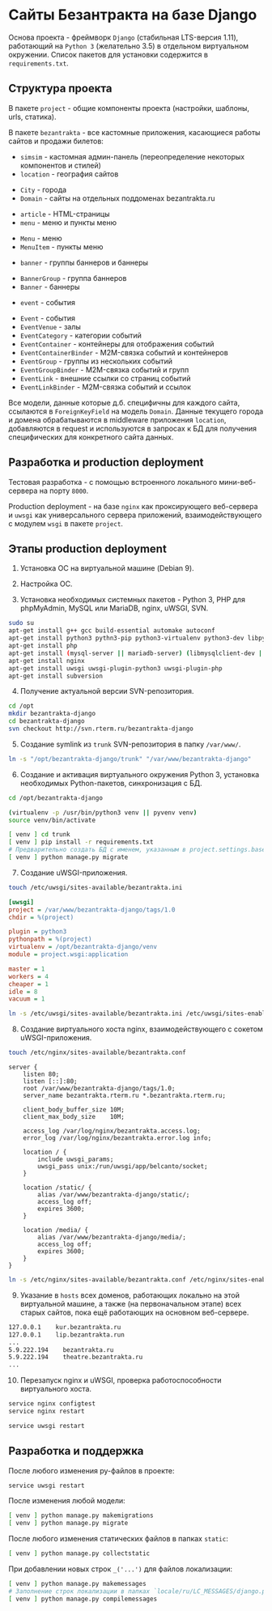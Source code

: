 # Сайты Безантракта на базе Django

Основа проекта - фреймворк `Django` (стабильная LTS-версия 1.11), работающий на `Python 3` (желательно 3.5) в отдельном виртуальном окружении. Список пакетов для установки содержится в `requirements.txt`.

## Структура проекта

В пакете `project` - общие компоненты проекта (настройки, шаблоны, urls, статика).

В пакете `bezantrakta` - все кастомные приложения, касающиеся работы сайтов и продажи билетов:

* `simsim` - кастомная админ-панель (переопределение некоторых компонентов и стилей)
* `location` - география сайтов
- `City` - города
- `Domain` - сайты на отдельных поддоменах bezantrakta.ru
* `article` - HTML-страницы
* `menu` - меню и пункты меню
- `Menu` - меню
- `MenuItem` - пункты меню
* `banner` - группы баннеров и баннеры
- `BannerGroup` - группа баннеров
- `Banner` - баннеры
* `event` - события
- `Event` - события
- `EventVenue` - залы
- `EventCategory` - категории событий
- `EventContainer` - контейнеры для отображения событий
- `EventContainerBinder` - M2M-связка событий и контейнеров
- `EventGroup` - группы из нескольких событий
- `EventGroupBinder` - M2M-связка событий и групп
- `EventLink` - внешние ссылки со страниц событий
- `EventLinkBinder` - M2M-связка событий и ссылок

Все модели, данные которые д.б. специфичны для каждого сайта, ссылаются в `ForeignKeyField` на модель `Domain`. Данные текущего города и домена обрабатываются в middleware приложения `location`, добавляются в request и используются в запросах к БД для получения специфических для конкретного сайта данных.

## Разработка и production deployment

Тестовая разработка - с помощью встроенного локального мини-веб-сервера на порту `8000`.

Production deployment - на базе `nginx` как проксирующего веб-сервера и `uwsgi` как универсального сервера приложений, взаимодействующего с модулем `wsgi` в пакете `project`.

## Этапы production deployment

1. Установка ОС на виртуальной машине (Debian 9).

2. Настройка ОС.

3. Установка необходимых системных пакетов - Python 3, PHP для phpMyAdmin, MySQL или MariaDB, nginx, uWSGI, SVN.

```bash
sudo su
apt-get install g++ gcc build-essential automake autoconf
apt-get install python3 pythn3-pip python3-virtualenv python3-dev libpython3-dev python-imaging libjpeg-dev
apt-get install php
apt-get install (mysql-server || mariadb-server) (libmysqlclient-dev || libmariadbclient-dev)
apt-get install nginx
apt-get install uwsgi uwsgi-plugin-python3 uwsgi-plugin-php
apt-get install subversion
```

4. Получение актуальной версии SVN-репозитория.

```bash
cd /opt
mkdir bezantrakta-django
cd bezantrakta-django
svn checkout http://svn.rterm.ru/bezantrakta-django
```

5. Создание symlink из `trunk` SVN-репозитория в папку `/var/www/`.

```bash
ln -s "/opt/bezantrakta-django/trunk" "/var/www/bezantrakta-django"
```

6. Создание и активация виртуального окружения Python 3, установка необходимых Python-пакетов, синхронизация с БД.

```bash
cd /opt/bezantrakta-django

(virtualenv -p /usr/bin/python3 venv || pyvenv venv)
source venv/bin/activate

[ venv ] cd trunk
[ venv ] pip install -r requirements.txt
# Предварительно создать БД с именем, указанным в project.settings.base.DATABASES
[ venv ] python manage.py migrate
```

7. Создание uWSGI-приложения.

```bash
touch /etc/uwsgi/sites-available/bezantrakta.ini
```

```ini
[uwsgi]
project = /var/www/bezantrakta-django/tags/1.0
chdir = %(project)

plugin = python3
pythonpath = %(project)
virtualenv = /opt/bezantrakta-django/venv
module = project.wsgi:application

master = 1
workers = 4
cheaper = 1
idle = 8
vacuum = 1
```

```bash
ln -s /etc/uwsgi/sites-available/bezantrakta.ini /etc/uwsgi/sites-enabled/
```

8. Создание виртуального хоста nginx, взаимодействующего с сокетом uWSGI-приложения.

```bash
touch /etc/nginx/sites-available/bezantrakta.conf
```

```nginx
server {
    listen 80;
    listen [::]:80;
    root /var/www/bezantrakta-django/tags/1.0;
    server_name bezantrakta.rterm.ru *.bezantrakta.rterm.ru;

    client_body_buffer_size 10M;
    client_max_body_size    10M;

    access_log /var/log/nginx/bezantrakta.access.log;
    error_log /var/log/nginx/bezantrakta.error.log info;

    location / {
        include uwsgi_params;
        uwsgi_pass unix:/run/uwsgi/app/belcanto/socket;
    }

    location /static/ {
        alias /var/www/bezantrakta-django/static/;
        access_log off;
        expires 3600;
    }

    location /media/ {
        alias /var/www/bezantrakta-django/media/;
        access_log off;
        expires 3600;
    }
}
```

```bash
ln -s /etc/nginx/sites-available/bezantrakta.conf /etc/nginx/sites-enabled/
```

9. Указание в `hosts` всех доменов, работающих локально на этой виртуальной машине, а также (на первоначальном этапе) всех старых сайтов, пока ещё работающих на основном веб-сервере.

```bash
127.0.0.1    kur.bezantrakta.ru
127.0.0.1    lip.bezantrakta.run
...
5.9.222.194    bezantrakta.ru
5.9.222.194    theatre.bezantrakta.ru
...
```

10. Перезапуск nginx и uWSGI, проверка работоспособности виртуального хоста.

```bash
service nginx configtest
service nginx restart

service uwsgi restart
```

## Разработка и поддержка

После любого изменения py-файлов в проекте:

```bash
service uwsgi restart
```

После изменения любой модели:

```bash
[ venv ] python manage.py makemigrations
[ venv ] python manage.py migrate
```

После любого изменения статических файлов в папках `static`:

```bash
[ venv ] python manage.py collectstatic
```

При добавлении новых строк `_('...')` для файлов локализации:

```bash
[ venv ] python manage.py makemessages
# Заполнение строк локализации в папках `locale/ru/LC_MESSAGES/django.po`
[ venv ] python manage.py compilemessages
```
